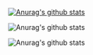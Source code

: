 
[![Anurag's github stats](https://github-readme-stats.vercel.app/api?username=farshadff)](https://github.com/anuraghazra/github-readme-stats)

![Anurag's github stats](https://github-readme-stats.vercel.app/api?username=farshadff&count_private=true)

![Anurag's github stats](https://github-readme-stats.vercel.app/api?username=farshadff&show_icons=true)

